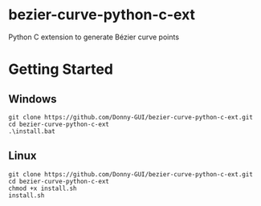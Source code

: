 # bezier-curve-python-c-ext
Python C extension to generate Bézier curve points


# Getting Started

## Windows
```Terminal
git clone https://github.com/Donny-GUI/bezier-curve-python-c-ext.git
cd bezier-curve-python-c-ext
.\install.bat
```

## Linux
```Terminal
git clone https://github.com/Donny-GUI/bezier-curve-python-c-ext.git
cd bezier-curve-python-c-ext
chmod +x install.sh
install.sh
```
